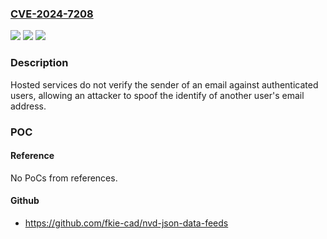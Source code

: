 ### [CVE-2024-7208](https://cve.mitre.org/cgi-bin/cvename.cgi?name=CVE-2024-7208)
![](https://img.shields.io/static/v1?label=Product&message=HostGator&color=blue)
![](https://img.shields.io/static/v1?label=Version&message=%3D%20Current%20&color=brighgreen)
![](https://img.shields.io/static/v1?label=Vulnerability&message=CWE-290%20Authentication%20Bypass%20by%20Spoofing&color=brighgreen)

### Description

Hosted services do not verify the sender of an email against authenticated users, allowing an attacker to spoof the identify of another user's email address.

### POC

#### Reference
No PoCs from references.

#### Github
- https://github.com/fkie-cad/nvd-json-data-feeds

